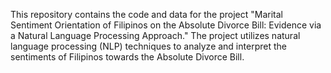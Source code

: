 This repository contains the code and data for the project "Marital Sentiment Orientation of Filipinos on the Absolute Divorce Bill: Evidence via a Natural Language Processing Approach." The project utilizes natural language processing (NLP) techniques to analyze and interpret the sentiments of Filipinos towards the Absolute Divorce Bill.

